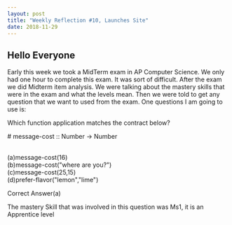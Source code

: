 ```yaml
---
layout: post
title: "Weekly Reflection #10, Launches Site"
date: 2018-11-29
---
```

<h2>Hello Everyone</h2>
<p>Early this week we took a MidTerm exam in AP Computer Science. We only had one hour to complete this exam. It was sort of difficult. After the exam we did Midterm item analysis. We were talking about the mastery skills that were in the exam and what the levels mean. Then we were told to get any question that we want to used from the exam. One questions I am going to use is:<p>
  <p>Which function application matches the contract below?</p>
  <p># message-cost :: Number -> Number</p>
  <br/>(a)message-cost(16)
  <br/>(b)message-cost("where are you?")
  <br/>(c)message-cost(25,15)
  <br/>(d)prefer-flavor("lemon","lime")
  
  <p>Correct Answer(a)</p>
  <p>The mastery Skill that was involved in this question was Ms1, it is an Apprentice level</p>
